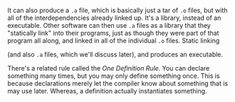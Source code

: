  It can also produce a `.a` file, which is basically just a tar of `.o` files, but with all of the interdependencies already linked up.  It's a library, instead of an executable.  Other software can then use `.a` files as a library that they "statically link" into their programs, just as though they were part of that program all along, and linked in all of the individual `.o` files.  Static linking

(and also `.a` files, which we'll discuss later), and produces an executable.


There's a related rule called the *One Definition Rule*.  You can declare something many times, but you may only define something once.  This is because declarations merely let the compiler know about something that is may use later.  Whereas, a definition actually instantiates something.
